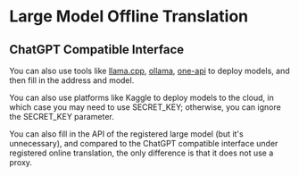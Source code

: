 # Large Model Offline Translation

## ChatGPT Compatible Interface


You can also use tools like [llama.cpp](https://github.com/ggerganov/llama.cpp), [ollama](https://github.com/ollama/ollama), [one-api](https://github.com/songquanpeng/one-api) to deploy models, and then fill in the address and model.

You can also use platforms like Kaggle to deploy models to the cloud, in which case you may need to use SECRET_KEY; otherwise, you can ignore the SECRET_KEY parameter.

You can also fill in the API of the registered large model (but it's unnecessary), and compared to the ChatGPT compatible interface under registered online translation, the only difference is that it does not use a proxy.